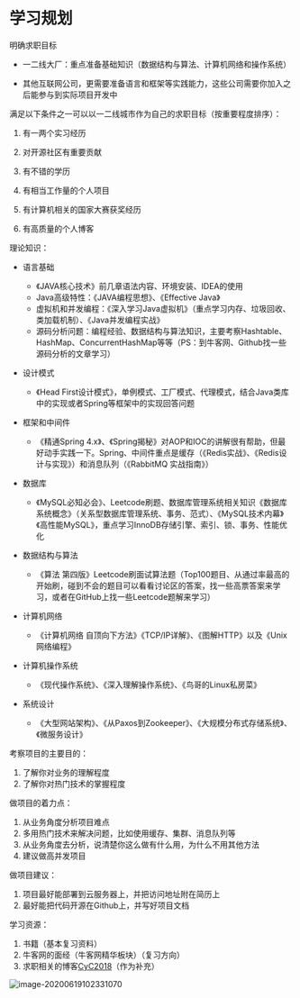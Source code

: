 # 学习规划



明确求职目标

* 一二线大厂：重点准备基础知识（数据结构与算法、计算机网络和操作系统）

* 其他互联网公司，更需要准备语言和框架等实践能力，这些公司需要你加入之后能参与到实际项目开发中

满足以下条件之一可以以一二线城市作为自己的求职目标（按重要程度排序）：

1. 有一两个实习经历

2. 对开源社区有重要贡献

3. 有不错的学历

4. 有相当工作量的个人项目

5. 有计算机相关的国家大赛获奖经历

6. 有高质量的个人博客

理论知识：

* 语言基础
  * 《JAVA核心技术》前几章语法内容、环境安装、IDEA的使用
  * Java高级特性：《JAVA编程思想》、《Effective Java》
  * 虚拟机和并发编程：《深入学习Java虚拟机》（重点学习内存、垃圾回收、类加载机制）、《Java并发编程实战》
  * 源码分析问题：编程经验、数据结构与算法知识，主要考察Hashtable、HashMap、ConcurrentHashMap等等（PS：到牛客网、Github找一些源码分析的文章学习）

* 设计模式
  * 《Head First设计模式》，单例模式、工厂模式、代理模式，结合Java类库中的实现或者Spring等框架中的实现回答问题
* 框架和中间件
  * 《精通Spring 4.x》、《Spring揭秘》对AOP和IOC的讲解很有帮助，但最好动手实践一下。Spring、中间件重点是缓存（《Redis实战》、《Redis设计与实现》）和消息队列（《RabbitMQ 实战指南》）
* 数据库
  * 《MySQL必知必会》、Leetcode刷题、数据库管理系统相关知识《数据库系统概念》（关系型数据库管理系统、事务、范式）、《MySQL技术内幕》《高性能MySQL》，重点学习InnoDB存储引擎、索引、锁、事务、性能优化
* 数据结构与算法
  * 《算法 第四版》Leetcode刷面试算法题（Top100题目、从通过率最高的开始刷，碰到不会的题目可以看看讨论区的答案，找一些高票答案来学习，或者在GitHub上找一些Leetcode题解来学习）
* 计算机网络
  * 《计算机网络 自顶向下方法》《TCP/IP详解》、《图解HTTP》以及《Unix网络编程》
* 计算机操作系统
  * 《现代操作系统》、《深入理解操作系统》、《鸟哥的Linux私房菜》
* 系统设计
  * 《大型网站架构》、《从Paxos到Zookeeper》、《大规模分布式存储系统》、《微服务设计》

考察项目的主要目的：

1. 了解你对业务的理解程度
2. 了解你对热门技术的掌握程度

做项目的着力点：

1. 从业务角度分析项目难点
2. 多用热门技术来解决问题，比如使用缓存、集群、消息队列等
3. 从业务角度去分析，说清楚你这么做有什么用，为什么不用其他方法
4. 建议做高并发项目

做项目建议：

1. 项目最好能部署到云服务器上，并把访问地址附在简历上
2. 最好能把代码开源在Github上，并写好项目文档

学习资源：

1. 书籍（基本复习资料）
2. 牛客网的面经（牛客网精华板块）（复习方向）
3. 求职相关的博客[CyC2018](https://github.com/CyC2018/CS-Notes)（作为补充）

![image-20200619102331070](C:\Users\唔会讲\AppData\Roaming\Typora\typora-user-images\image-20200619102331070.png)


